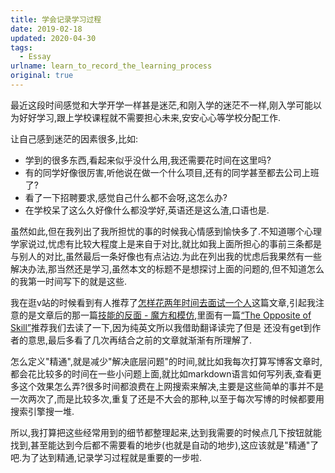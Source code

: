 ```yaml
---
title: 学会记录学习过程
date: 2019-02-18
updated: 2020-04-30
tags:
  - Essay
urlname: learn_to_record_the_learning_process
original: true
---
```

最近这段时间感觉和大学开学一样甚是迷茫,和刚入学的迷茫不一样,刚入学可能以为好好学习,跟上学校课程就不需要担心未来,安安心心等学校分配工作.
<!--more-->
让自己感到迷茫的因素很多,比如:
- 学到的很多东西,看起来似乎没什么用,我还需要花时间在这里吗?
- 有的同学好像很厉害,听他说在做一个什么项目,还有的同学甚至都去公司上班了?
- 看了一下招聘要求,感觉自己什么都不会呀,这怎么办?
- 在学校呆了这么久好像什么都没学好,英语还是这么渣,口语也是.

虽然如此,但在我列出了我所担忧的事的时候我心情感到愉快多了.不知道哪个心理学家说过,忧虑有比较大程度上是来自于对比,就比如我上面所担心的事前三条都是与别人的对比,虽然最后一条好像也有点沾边.为此在列出我的忧虑后我果然有一些解决办法,那当然还是学习,虽然本文的标题不是想探讨上面的问题的,但不知道怎么的我第一时间写下的就是这些.

我在逛v站的时候看到有人推荐了[怎样花两年时间去面试一个人](http://mindhacks.cn/2011/11/04/how-to-interview-a-person-for-two-years/)这篇文章,引起我注意的是文章后的那一篇[技能的反面 - 魔方和模仿](http://www.cnblogs.com/xinz/archive/2011/08/07/2129751.html),里面有一篇[“The Opposite of Skill”](http://www.billbuxton.com/xc.html)推荐我们去读了一下,因为纯英文所以我借助翻译读完了但是
还没有get到作者的意思,最后多看了几次再结合之前的文章就渐渐有所理解了.

怎么定义"精通",就是减少"解决底层问题"的时间,就比如我每次打算写博客文章时,都会花比较多的时间在一些小问题上面,就比如markdown语言如何写列表,查看更多这个效果怎么弄?很多时间都浪费在上网搜索来解决,主要是这些简单的事并不是一次两次了,而是比较多次,重复了还是不大会的那种,以至于每次写博的时候都要用搜索引擎搜一堆.

所以,我打算把这些经常用到的细节都整理起来,达到我需要的时候点几下按钮就能找到,甚至能达到今后都不需要看的地步(也就是自动的地步),这应该就是"精通"了吧.为了达到精通,记录学习过程就是重要的一步啦.











